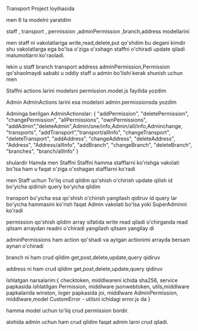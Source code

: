 Transport Project loyihasida 


men 6 ta modelni yaratdim

staff , transport , permission ,adminPermission ,branch,address modellarini

men staff ni vakolatlariga write,read,delete,put qo'shdim bu degani 
kimdir shu vakolatlarga ega bo'lsa o'ziga o'xshagn staffni o'chiradi update qiladi
malumotlarni ko'raoladi.

lekin u staff branch transport address adminPermission,Permission qo'shaolmaydi sababi u oddiy staff
u admin bo'lishi kerak shunish uchun men

Staffni actions larini modelsni permission.model.js fayilida yozdim

Admin AdminActions larini esa modelsni admin.permissionsda yozdim

Adminga berilgan AdminActionslar: {
     "addPermission", "deletePermission", "changePermission", "allPermissions", "ownPermissions",
    "addAdmin","deleteAdmin",Admin/one/info,Admin/all/info,Adminchange,
    "transports", "addTransport","transport/allInfo", "changeTransport", "deleteTransport",
    "addAddress", "changeAddress", "deleteAddress", "Address", "Address/allInfo",
    "addBranch", "changeBranch", "deleteBranch", "branches", "branch/allInfo"
}
 
 shulardir Hamda men Staffni Staffni hamma stafflarni ko'rishga vakolati bo'lsa ham u faqat o'ziga o'xshagan stafflarni ko'radi


 men Staff uchun To'liq crud qildim qo'shish o'chirish update qilish id bo'yicha qidirish query bo'yicha qildim


 transport bo'yicha esa qo'shish o'chirish yangilash qidiruv id query lar bo'yicha hammasini ko'rish faqat Admin vakolati bo'lsa yoki SuperAdminni ko'radi


 permission qo'shish qildim array sifatida write read qiladi o'chirganda read qilsam arraydan readni o'chiradi yangilash qilsam yangilay di 


 adminPermissions ham action qo'shadi va aytgan actionimi arrayda bersam aynan o'chiradi


 branch ni ham crud qildim get,post,delete,update,query qidiruv


 address  ni ham crud qildim get,post,delete,update,query qidiruv



 Ishlatgan narsalarim:{
    checktoken, middlwareni ichida
    sha256, service papkasida ishlatilgan
    Permission, middlware
    jsonwebtoken, utils,middlware papkalarida
    winston, loger papkasida
    joi, middlware
    AdminPermission, middlware,model
    CustomError  - utilsni ichidagi error.js da
 }


 hamma model uchun to'liq crud permission bordir.


 alohida admin uchun ham crud qildim faqat admin larni crud qiladi.

